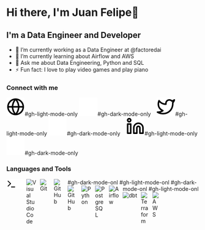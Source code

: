 # Hi there, I'm Juan Felipe👋

## I'm a Data Engineer and Developer

- 🔭 I’m currently working as a Data Engineer at @factoredai
- 🌱 I’m currently learning about Airflow and AWS
- 💬 Ask me about Data Engineering, Python and SQL
- ⚡ Fun fact: I love to play video games and play piano
<!--
- 👯 I’m looking to collaborate on ...
- 🤔 I’m looking for help with ...
- 📫 How to reach me: ...
- 😄 Pronouns: ...
  -->

### Connect with me

[![website](./img/globe-light.svg)](https://jfgomez.me/)#gh-light-mode-only
[![website](./img/globe-dark.svg)](https://jfgomez.me/)#gh-dark-mode-only
&nbsp;&nbsp;
[![website](./img/twitter-light.svg)](https://twitter.com/jfgomez0912)#gh-light-mode-only
[![website](./img/twitter-dark.svg)](https://twitter.com/jfgomez0912)#gh-dark-mode-only
&nbsp;&nbsp;
[![website](./img/linkedin-light.svg)](https://www.linkedin.com/in/jfgomez0912)#gh-light-mode-only
[![website](./img/linkedin-dark.svg)](https://www.linkedin.com/in/jfgomez0912)#gh-dark-mode-only

### Languages and Tools

<img align="left" alt="Terminal" width="26px" src="./img/terminal-light.svg" />#gh-dark-mode-onl
<img align="left" alt="Terminal" width="26px" src="./img/terminal-dark.svg" />#gh-light-mode-onl
<img align="left" alt="Visual Studio Code" width="26px" src="https://cdn.jsdelivr.net/gh/devicons/devicon/icons/vscode/vscode-original.svg" style="padding-right:10px;" />
<img align="left" alt="Git" width="26px" src="https://cdn.jsdelivr.net/gh/devicons/devicon/icons/git/git-original.svg" style="padding-right:10px;" />
<img align="left" alt="GitHub" width="26px" src="https://user-images.githubusercontent.com/3369400/139447912-e0f43f33-6d9f-45f8-be46-2df5bbc91289.png" style="padding-right:10px;" />#gh-dark-mode-onl
<img align="left" alt="GitHub" width="26px" src="https://user-images.githubusercontent.com/3369400/139448065-39a229ba-4b06-434b-bc67-616e2ed80c8f.png" style="padding-right:10px;" />#gh-light-mode-onl
<img align="left" alt="Python" width="26px" src="https://upload.wikimedia.org/wikipedia/commons/thumb/c/c3/Python-logo-notext.svg/640px-Python-logo-notext.svg.png" style="padding-right:10px;" />
<img align="left" alt="PostgreSQL" width="26px" src="https://upload.wikimedia.org/wikipedia/commons/thumb/2/29/Postgresql_elephant.svg/800px-Postgresql_elephant.svg.png" style="padding-right:10px;" />
<img align="left" alt="Airflow" width="26px" src="https://www.vhv.rs/dpng/d/518-5188627_apache-airflow-documentation-airflow-documentation-apache-airflow-logo.png" style="padding-right:10px;" />
<img align="left" alt="dbt" height="20px" src="https://dataschool.com/assets/images/sql-optimization/start_modeling_data/data2.png" style="padding-right:10px;" />
<img align="left" alt="Terraform" width="20px" src="https://dashboard.snapcraft.io/site_media/appmedia/2019/11/terraform.png" style="padding-right:10px;" />
<img align="left" alt="AWS" width="20px" src="https://upload.wikimedia.org/wikipedia/commons/thumb/9/93/Amazon_Web_Services_Logo.svg/1200px-Amazon_Web_Services_Logo.svg.png" style="padding-right:10px;" />
